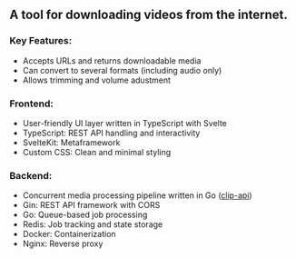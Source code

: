 ## A tool for downloading videos from the internet.

### Key Features:
- Accepts URLs and returns downloadable media
- Can convert to several formats (including audio only)
- Allows trimming and volume adustment

### Frontend:
- User-friendly UI layer written in TypeScript with Svelte
- TypeScript: REST API handling and interactivity
- SvelteKit: Metaframework
- Custom CSS: Clean and minimal styling

### Backend: 
- Concurrent media processing pipeline written in Go ([clip-api](https://github.com/thomascpowell/clip-api))
- Gin: REST API framework with CORS
- Go: Queue-based job processing
- Redis: Job tracking and state storage
- Docker: Containerization
- Nginx: Reverse proxy
